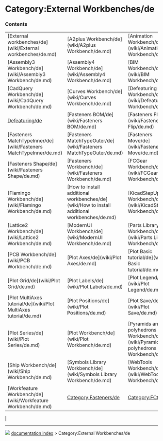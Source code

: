 # Category:External Workbenches/de


### Contents

|     |     |     |
| --- | --- | --- |
| [External workbenches/de](wiki/External workbenches/de.md) | [A2plus Workbench/de](wiki/A2plus Workbench/de.md) | [Animation Workbench/de](wiki/Animation Workbench/de.md) |
| [Assembly3 Workbench/de](wiki/Assembly3 Workbench/de.md) | [Assembly4 Workbench/de](wiki/Assembly4 Workbench/de.md) | [BIM Workbench/de](wiki/BIM Workbench/de.md) |
| [CadQuery Workbench/de](wiki/CadQuery Workbench/de.md) | [Curves Workbench/de](wiki/Curves Workbench/de.md) | [Defeaturing Workbench/de](wiki/Defeaturing Workbench/de.md) |
| [Defeaturing/de](wiki/Defeaturing/de.md) | [Fasteners BOM/de](wiki/Fasteners BOM/de.md) | [Fasteners Flip/de](wiki/Fasteners Flip/de.md) |
| [Fasteners MatchTypeInner/de](wiki/Fasteners MatchTypeInner/de.md) | [Fasteners MatchTypeOuter/de](wiki/Fasteners MatchTypeOuter/de.md) | [Fasteners Move/de](wiki/Fasteners Move/de.md) |
| [Fasteners Shape/de](wiki/Fasteners Shape/de.md) | [Fasteners Workbench/de](wiki/Fasteners Workbench/de.md) | [FCGear Workbench/de](wiki/FCGear Workbench/de.md) |
| [Flamingo Workbench/de](wiki/Flamingo Workbench/de.md) | [How to install additional workbenches/de](wiki/How to install additional workbenches/de.md) | [KicadStepUp Workbench/de](wiki/KicadStepUp Workbench/de.md) |
| [Lattice2 Workbench/de](wiki/Lattice2 Workbench/de.md) | [ModernUI Workbench/de](wiki/ModernUI Workbench/de.md) | [Parts Library Workbench/de](wiki/Parts Library Workbench/de.md) |
| [PCB Workbench/de](wiki/PCB Workbench/de.md) | [Plot Axes/de](wiki/Plot Axes/de.md) | [Plot Basic tutorial/de](wiki/Plot Basic tutorial/de.md) |
| [Plot Grid/de](wiki/Plot Grid/de.md) | [Plot Labels/de](wiki/Plot Labels/de.md) | [Plot Legend/de](wiki/Plot Legend/de.md) |
| [Plot MultiAxes tutorial/de](wiki/Plot MultiAxes tutorial/de.md) | [Plot Positions/de](wiki/Plot Positions/de.md) | [Plot Save/de](wiki/Plot Save/de.md) |
| [Plot Series/de](wiki/Plot Series/de.md) | [Plot Workbench/de](wiki/Plot Workbench/de.md) | [Pyramids and polyhedrons Workbench/de](wiki/Pyramids and polyhedrons Workbench/de.md) |
| [Ship Workbench/de](wiki/Ship Workbench/de.md) | [Symbols Library Workbench/de](wiki/Symbols Library Workbench/de.md) | [WebTools Workbench/de](wiki/WebTools Workbench/de.md) |
| [Workfeature Workbench/de](wiki/Workfeature Workbench/de.md) | [Category:Fasteners/de](wiki/Category_Fasteners/de.md) | [Category:FCGear/de](wiki/Category_FCGear/de.md) |
|



---
![](images/Right_arrow.png) [documentation index](../README.md) > Category:External Workbenches/de
